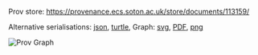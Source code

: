 
Prov store: https://provenance.ecs.soton.ac.uk/store/documents/113159/

Alternative serialisations: [json](https://provenance.ecs.soton.ac.uk/store/documents/113159.json), [turtle](https://provenance.ecs.soton.ac.uk/store/documents/113159.ttl),
Graph: [svg](https://provenance.ecs.soton.ac.uk/store/documents/113159.svg), [PDF](https://provenance.ecs.soton.ac.uk/store/documents/113159.pdf), [png](https://provenance.ecs.soton.ac.uk/store/documents/113159.png)

![Prov Graph](https://provenance.ecs.soton.ac.uk/store/documents/113159.png)

        
